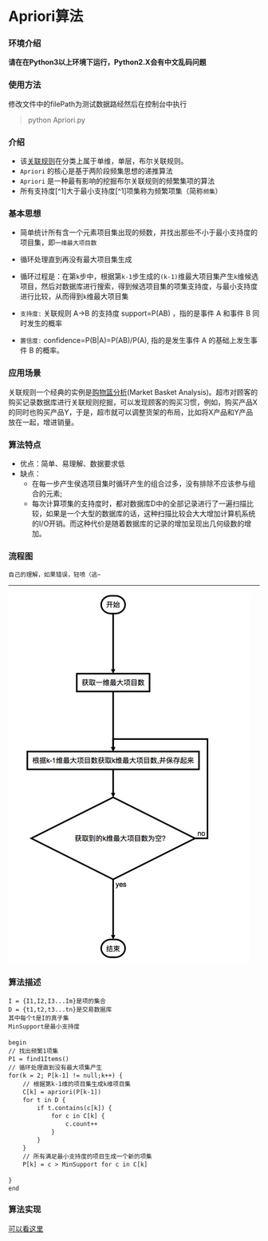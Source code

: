 # Apriori算法
### 环境介绍
**请在在Python3以上环境下运行，Python2.X会有中文乱码问题**
### 使用方法
修改文件中的filePath为测试数据路经然后在控制台中执行

> python Apriori.py 


### 介绍
- 该[关联规则](https://zh.wikipedia.org/wiki/%E5%85%B3%E8%81%94%E5%BC%8F%E8%A7%84%E5%88%99)在分类上属于单维，单层，布尔关联规则。
- `Apriori` 的核心是基于两阶段频集思想的递推算法
- `Apriori` 是一种最有影响的挖掘布尔关联规则的频繁集项的算法
- 所有支持度[^1]大于最小支持度[^1]项集称为频繁项集（简称`频集`）

### 基本思想 
- 简单统计所有含一个元素项目集出现的频数，并找出那些不小于最小支持度的项目集，即`一维最大项目数`
- 循环处理直到再没有最大项目集生成
- 循环过程是：在第`k`步中，根据第`k-1`步生成的`(k-1)`维最大项目集产生`k`维候选项目，然后对数据库进行搜索，得到候选项目集的项集支持度，与最小支持度进行比较，从而得到`k`维最大项目集

- `支持度:` 关联规则 A->B 的支持度 support=P(AB) ，指的是事件 A 和事件 B 同时发生的概率
- `置信度:` confidence=P(B|A)=P(AB)/P(A), 指的是发生事件 A 的基础上发生事件 B 的概率。

### 应用场景
关联规则一个经典的实例是[购物篮分析](http://baike.baidu.com/view/7357329.htm)(Market Basket Analysis)。超市对顾客的购买记录数据库进行关联规则挖掘，可以发现顾客的购买习惯，例如，购买产品X的同时也购买产品Y，于是，超市就可以调整货架的布局，比如将X产品和Y产品放在一起，增进销量。

### 算法特点
- 优点：简单、易理解、数据要求低
- 缺点：
	- 在每一步产生侯选项目集时循环产生的组合过多，没有排除不应该参与组合的元素;
	- 每次计算项集的支持度时，都对数据库D中的全部记录进行了一遍扫描比较，如果是一个大型的数据库的话，这种扫描比较会大大增加计算机系统的I/O开销。而这种代价是随着数据库的记录的增加呈现出几何级数的增加。
	
### 流程图
`自己的理解，如果错误，轻喷（逃~`

----
![fdsf](1.png)


	
### 算法描述

	I = {I1,I2,I3...Im}是项的集合
	D = {t1,t2,t3...tn}是交易数据库
	其中每个t是I的真子集
	MinSupport是最小支持度
	
	begin
	// 找出频繁1项集
	P1 = find1Items()
	// 循环处理直到没有最大项集产生
	for(k = 2; P[k-1] != null;k++) {
		// 根据第k-1维的项目集生成k维项目集
		C[k] = apriori(P[k-1])
		for t in D {
			if t.contains(c[k]) {
				for c in C[k] {
					c.count++
				}
			}		
		}
		// 所有满足最小支持度的项目生成一个新的项集
		P[k] = c > MinSupport for c in C[k]
	
	}
	end
	
	

### 算法实现


[可以看这里](https://github.com/lixin147741/Apriori/blob/master/Apriori.py)
	
	
	


